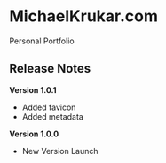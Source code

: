 # MichaelKrukar.com

Personal Portfolio

## Release Notes

**Version 1.0.1**

- Added favicon
- Added metadata

**Version 1.0.0**

- New Version Launch